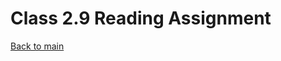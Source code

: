 # Class 2.9 Reading Assignment

[Back to main](https://michaeldulin.github.io/reading-notes)

[]()
[]()
